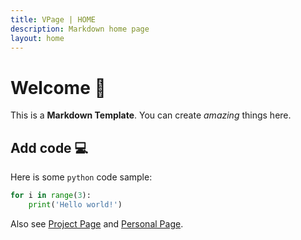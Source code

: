 ```yaml
---
title: VPage | HOME
description: Markdown home page
layout: home
---
```


# Welcome 👏
This is a **Markdown Template**. You can create _amazing_ things here.

## Add code 💻
<i-mi-attachment /> Here is some `python` code sample:
```python
for i in range(3):
    print('Hello world!')
```

Also see [Project Page](demos/project) and [Personal Page](demos/personal).
